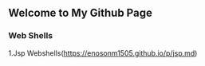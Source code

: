 ## Welcome to My Github Page

### Web Shells
1.Jsp Webshells(https://enosonm1505.github.io/p/jsp.md)
